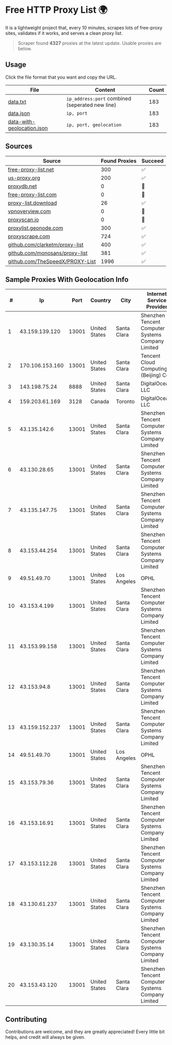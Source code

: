 
# Free HTTP Proxy List 🌍

It is a lightweight project that, every 10 minutes, scrapes lots of free-proxy sites, validates if it works, and serves a clean proxy list.


> Scraper found **4327** proxies at the latest update. Usable proxies are below.

## Usage

Click the file format that you want and copy the URL.


|File|Content|Count|
|----|-------|-----|
|[data.txt](https://raw.githubusercontent.com/themiralay/Proxy-List-World/master/data.txt)|`ip_address:port` combined (seperated new line)|183|
|[data.json](https://raw.githubusercontent.com/themiralay/Proxy-List-World/master/data.json)|`ip, port`|183|
|[data-with-geolocation.json](https://raw.githubusercontent.com/themiralay/Proxy-List-World/master/data-with-geolocation.json)|`ip, port, geolocation`|183|

## Sources

|Source|Found Proxies|Succeed|
|------|-------------|-------|
|[free-proxy-list.net](https://free-proxy-list.net)|300|✅|
|[us-proxy.org](https://www.us-proxy.org)|200|✅|
|[proxydb.net](http://proxydb.net)|0|🚫|
|[free-proxy-list.com](https://free-proxy-list.com/?page=&port=&type%5B%5D=http&type%5B%5D=https&up_time=0&search=Search)|0|🚫|
|[proxy-list.download](https://www.proxy-list.download/HTTP)|26|✅|
|[vpnoverview.com](https://vpnoverview.com/privacy/anonymous-browsing/free-proxy-servers)|0|🚫|
|[proxyscan.io](https://www.proxyscan.io)|0|🚫|
|[proxylist.geonode.com](https://proxylist.geonode.com/api/proxy-list?limit=300&page=1&sort_by=lastChecked&sort_type=desc&protocols=http,https)|300|✅|
|[proxyscrape.com](https://api.proxyscrape.com/v2/?request=displayproxies&protocol=http&timeout=10000&country=all&ssl=all&anonymity=all)|724|✅|
|[github.com/clarketm/proxy-list](https://raw.githubusercontent.com/clarketm/proxy-list/master/proxy-list-raw.txt)|400|✅|
|[github.com/monosans/proxy-list](https://raw.githubusercontent.com/monosans/proxy-list/main/proxies/http.txt)|381|✅|
|[github.com/TheSpeedX/PROXY-List](https://raw.githubusercontent.com/TheSpeedX/PROXY-List/master/http.txt)|1996|✅|


## Sample Proxies With Geolocation Info

|#|Ip|Port|Country|City|Internet Service Provider|
|-|--|----|-------|----|-------------------------|
|1|43.159.139.120|13001|United States|Santa Clara|Shenzhen Tencent Computer Systems Company Limited|
|2|170.106.153.160|13001|United States|Santa Clara|Tencent Cloud Computing (Beijing) Co|
|3|143.198.75.24|8888|United States|Santa Clara|DigitalOcean, LLC|
|4|159.203.61.169|3128|Canada|Toronto|DigitalOcean, LLC|
|5|43.135.142.6|13001|United States|Santa Clara|Shenzhen Tencent Computer Systems Company Limited|
|6|43.130.28.65|13001|United States|Santa Clara|Shenzhen Tencent Computer Systems Company Limited|
|7|43.135.147.75|13001|United States|Santa Clara|Shenzhen Tencent Computer Systems Company Limited|
|8|43.153.44.254|13001|United States|Santa Clara|Shenzhen Tencent Computer Systems Company Limited|
|9|49.51.49.70|13001|United States|Los Angeles|OPHL|
|10|43.153.4.199|13001|United States|Santa Clara|Shenzhen Tencent Computer Systems Company Limited|
|11|43.153.99.158|13001|United States|Santa Clara|Shenzhen Tencent Computer Systems Company Limited|
|12|43.153.94.8|13001|United States|Santa Clara|Shenzhen Tencent Computer Systems Company Limited|
|13|43.159.152.237|13001|United States|Santa Clara|Shenzhen Tencent Computer Systems Company Limited|
|14|49.51.49.70|13001|United States|Los Angeles|OPHL|
|15|43.153.79.36|13001|United States|Santa Clara|Shenzhen Tencent Computer Systems Company Limited|
|16|43.153.16.91|13001|United States|Santa Clara|Shenzhen Tencent Computer Systems Company Limited|
|17|43.153.112.28|13001|United States|Santa Clara|Shenzhen Tencent Computer Systems Company Limited|
|18|43.130.61.237|13001|United States|Santa Clara|Shenzhen Tencent Computer Systems Company Limited|
|19|43.130.35.14|13001|United States|Santa Clara|Shenzhen Tencent Computer Systems Company Limited|
|20|43.153.43.120|13001|United States|Santa Clara|Shenzhen Tencent Computer Systems Company Limited|



## Contributing

Contributions are welcome, and they are greatly appreciated! Every
little bit helps, and credit will always be given.

